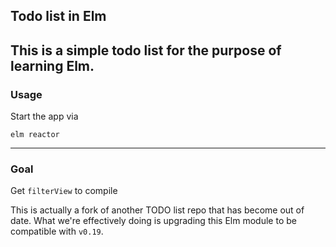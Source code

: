 ## Todo list in Elm
This is a simple todo list for the purpose of learning Elm.
---
### Usage

Start the app via
```
elm reactor
```

---
### Goal
Get `filterView` to compile

This is actually a fork of another TODO list repo that has become out of date.
What we're effectively doing is upgrading this Elm module to be compatible with `v0.19`.
